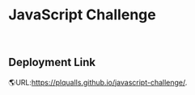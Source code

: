 <html>
<h1> JavaScript Challenge</h1>
<br>
<h2>Deployment Link</h2>

:earth_americas:URL:https://plqualls.github.io/javascript-challenge/. 